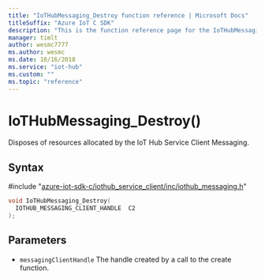 ```yaml
---                             
title: "IoTHubMessaging_Destroy function reference | Microsoft Docs" 
titleSuffix: "Azure IoT C SDK"            
description: "This is the function reference page for the IoTHubMessaging_Destroy() function in the Azure IoT C SDK. This SDK is used with Azure IoT Hub and Azure IoT Hub Device Provisioning Service"            
manager: timlt                 
author: wesmc7777              
ms.author: wesmc               
ms.date: 10/16/2018                    
ms.service: "iot-hub"             
ms.custom: ""                
ms.topic: "reference"        
---                            
```


# IoTHubMessaging_Destroy()

Disposes of resources allocated by the IoT Hub Service Client Messaging.

## Syntax

\#include "[azure-iot-sdk-c/iothub_service_client/inc/iothub_messaging.h](../iothub-messaging-h.md)"  
```C
void IoTHubMessaging_Destroy(
  IOTHUB_MESSAGING_CLIENT_HANDLE  C2
);
```

## Parameters
* `messagingClientHandle` The handle created by a call to the create function.

